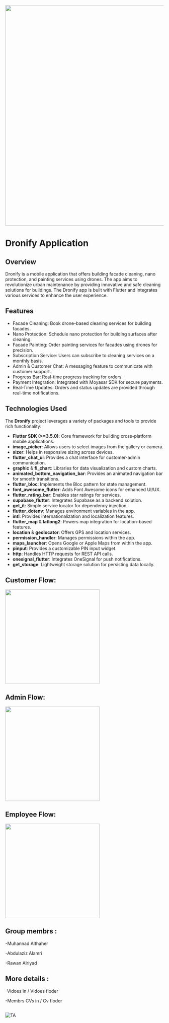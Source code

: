 <div align="center">
  <img src="https://github.com/user-attachments/assets/db56200b-e357-4855-bd1f-0dafde8a52a4" width="700" height="auto" />
</div>



# Dronify Application

## Overview

Dronify is a mobile application that offers building facade cleaning, nano protection, and painting services using drones. The app aims to revolutionize urban maintenance by providing innovative and safe cleaning solutions for buildings. The Dronify app is built with Flutter and integrates various services to enhance the user experience.

## Features
- Facade Cleaning: Book drone-based cleaning services for building facades.
- Nano Protection: Schedule nano protection for building surfaces after cleaning.
- Facade Painting: Order painting services for facades using drones for precision.
- Subscription Service: Users can subscribe to cleaning services on a monthly basis.
- Admin & Customer Chat: A messaging feature to communicate with customer support.
- Progress Bar: Real-time progress tracking for orders.
- Payment Integration: Integrated with Moyasar SDK for secure payments.
- Real-Time Updates: Orders and status updates are provided through real-time notifications.



## Technologies Used

The **Dronify** project leverages a variety of packages and tools to provide rich functionality:

- **Flutter SDK (>=3.5.0)**: Core framework for building cross-platform mobile applications.
- **image_picker**: Allows users to select images from the gallery or camera.
- **sizer**: Helps in responsive sizing across devices.
- **flutter_chat_ui**: Provides a chat interface for customer-admin communication.
- **graphic** & **fl_chart**: Libraries for data visualization and custom charts.
- **animated_bottom_navigation_bar**: Provides an animated navigation bar for smooth transitions.
- **flutter_bloc**: Implements the Bloc pattern for state management.
- **font_awesome_flutter**: Adds Font Awesome icons for enhanced UI/UX.
- **flutter_rating_bar**: Enables star ratings for services.
- **supabase_flutter**: Integrates Supabase as a backend solution.
- **get_it**: Simple service locator for dependency injection.
- **flutter_dotenv**: Manages environment variables in the app.
- **intl**: Provides internationalization and localization features.
- **flutter_map** & **latlong2**: Powers map integration for location-based features.
- **location** & **geolocator**: Offers GPS and location services.
- **permission_handler**: Manages permissions within the app.
- **maps_launcher**: Opens Google or Apple Maps from within the app.
- **pinput**: Provides a customizable PIN input widget.
- **http**: Handles HTTP requests for REST API calls.
- **onesignal_flutter**: Integrates OneSignal for push notifications.
- **get_storage**: Lightweight storage solution for persisting data locally.

## Customer Flow:

<img src="https://github.com/user-attachments/assets/745a9e21-f491-476c-90cf-16d2aef8073e" width="300" height="auto" />

## Admin Flow:

<img src="https://github.com/user-attachments/assets/43ed8525-6be4-4d51-b143-7fa40549071a" width="300" height="auto" />

## Employee Flow:

<img src="https://github.com/user-attachments/assets/56db3a3e-de7e-4cc3-bf94-e3fd9fd15b00" width="300" height="auto" />


## Group membrs :

-Muhannad Althaher

-Abdulaziz Alamri

-Rawan Alriyad

## More details :

-Vidoes in / Vidoes floder 


-Membrs CVs in / Cv floder 



## 

![TA](https://github.com/user-attachments/assets/e8ed286c-e85f-4bb5-8eea-39af780639c4)
